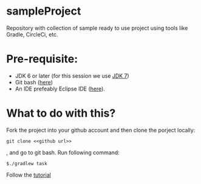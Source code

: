 # sampleProject
Repository with collection of sample ready to use project using tools like Gradle, CircleCi, etc.

# Pre-requisite:
 * JDK 6 or later (for this session we use [JDK 7](http://download.oracle.com/otn-pub/java/jdk/7u79-b15/jdk-7u79-windows-x64.exe))
 * Git bash ([here](https://github.com/msysgit/msysgit/releases/download/Git-1.9.5-preview20150319/Git-1.9.5-preview20150319.exe))
 * An IDE prefeably Eclipse IDE ([here](http://www.eclipse.org/downloads/download.php?file=/technology/epp/downloads/release/luna/SR2/eclipse-java-luna-SR2-win32-x86_64.zip)).

# What to do with this?
Fork the project into your github account and then clone the porject locally:
```
git clone <<github url>>
```

, and go to git bash. Run following command: 
```
$./gradlew task
```

Follow the [tutorial](tutorial.md)
